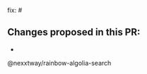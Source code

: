 <!-- Please begin the title with `type: [ imperative message ]` -->

fix: #

## Changes proposed in this PR:
-

@nexxtway/rainbow-algolia-search
